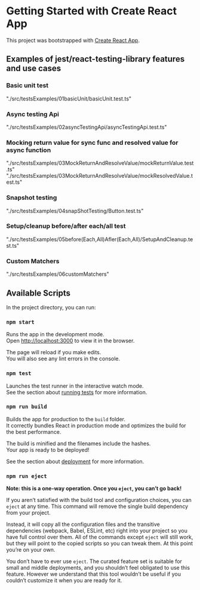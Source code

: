 # Getting Started with Create React App

This project was bootstrapped with [Create React App](https://github.com/facebook/create-react-app).

## Examples of jest/react-testing-library features and use cases

### Basic unit test

"./src/testsExamples/01basicUnit/basicUnit.test.ts"

### Async testing Api

"./src/testsExamples/02asyncTestingApi/asyncTestingApi.test.ts"

### Mocking return value for sync func and resolved value for async function

"./src/testsExamples/03MockReturnAndResolveValue/mockReturnValue.test.ts"
"./src/testsExamples/03MockReturnAndResolveValue/mockResolvedValue.test.ts"

### Snapshot testing

"./src/testsExamples/04snapShotTesting/Button.test.ts"

### Setup/cleanup before/after each/all test

"./src/testsExamples/05before(Each,All)Afler(Each,All)/SetupAndCleanup.test.ts"

### Custom Matchers

"./src/testsExamples/06customMatchers"

## Available Scripts

In the project directory, you can run:

### `npm start`

Runs the app in the development mode.\
Open [http://localhost:3000](http://localhost:3000) to view it in the browser.

The page will reload if you make edits.\
You will also see any lint errors in the console.

### `npm test`

Launches the test runner in the interactive watch mode.\
See the section about [running tests](https://facebook.github.io/create-react-app/docs/running-tests) for more information.

### `npm run build`

Builds the app for production to the `build` folder.\
It correctly bundles React in production mode and optimizes the build for the best performance.

The build is minified and the filenames include the hashes.\
Your app is ready to be deployed!

See the section about [deployment](https://facebook.github.io/create-react-app/docs/deployment) for more information.

### `npm run eject`

**Note: this is a one-way operation. Once you `eject`, you can’t go back!**

If you aren’t satisfied with the build tool and configuration choices, you can `eject` at any time. This command will remove the single build dependency from your project.

Instead, it will copy all the configuration files and the transitive dependencies (webpack, Babel, ESLint, etc) right into your project so you have full control over them. All of the commands except `eject` will still work, but they will point to the copied scripts so you can tweak them. At this point you’re on your own.

You don’t have to ever use `eject`. The curated feature set is suitable for small and middle deployments, and you shouldn’t feel obligated to use this feature. However we understand that this tool wouldn’t be useful if you couldn’t customize it when you are ready for it.
